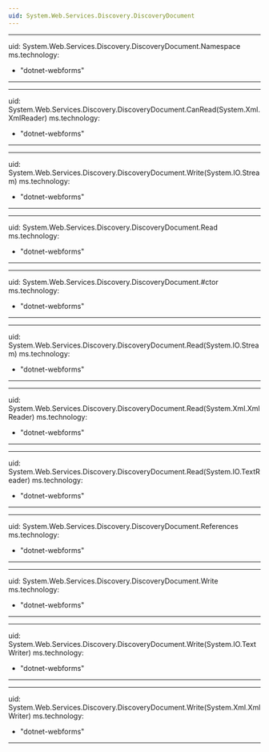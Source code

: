 ```yaml
---
uid: System.Web.Services.Discovery.DiscoveryDocument
---
```


---
uid: System.Web.Services.Discovery.DiscoveryDocument.Namespace
ms.technology: 
  - "dotnet-webforms"
---

---
uid: System.Web.Services.Discovery.DiscoveryDocument.CanRead(System.Xml.XmlReader)
ms.technology: 
  - "dotnet-webforms"
---

---
uid: System.Web.Services.Discovery.DiscoveryDocument.Write(System.IO.Stream)
ms.technology: 
  - "dotnet-webforms"
---

---
uid: System.Web.Services.Discovery.DiscoveryDocument.Read
ms.technology: 
  - "dotnet-webforms"
---

---
uid: System.Web.Services.Discovery.DiscoveryDocument.#ctor
ms.technology: 
  - "dotnet-webforms"
---

---
uid: System.Web.Services.Discovery.DiscoveryDocument.Read(System.IO.Stream)
ms.technology: 
  - "dotnet-webforms"
---

---
uid: System.Web.Services.Discovery.DiscoveryDocument.Read(System.Xml.XmlReader)
ms.technology: 
  - "dotnet-webforms"
---

---
uid: System.Web.Services.Discovery.DiscoveryDocument.Read(System.IO.TextReader)
ms.technology: 
  - "dotnet-webforms"
---

---
uid: System.Web.Services.Discovery.DiscoveryDocument.References
ms.technology: 
  - "dotnet-webforms"
---

---
uid: System.Web.Services.Discovery.DiscoveryDocument.Write
ms.technology: 
  - "dotnet-webforms"
---

---
uid: System.Web.Services.Discovery.DiscoveryDocument.Write(System.IO.TextWriter)
ms.technology: 
  - "dotnet-webforms"
---

---
uid: System.Web.Services.Discovery.DiscoveryDocument.Write(System.Xml.XmlWriter)
ms.technology: 
  - "dotnet-webforms"
---
